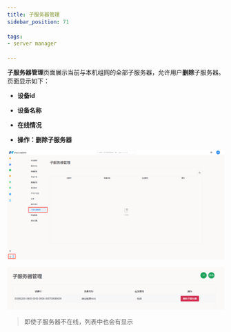 ```yaml
---
title: 子服务器管理
sidebar_position: 71

tags: 
- server manager

---
```


**子服务器管理**页面展示当前与本机组网的全部子服务器，允许用户**删除**子服务器。页面显示如下：

+ **设备id**

+ **设备名称**

+ **在线情况**

+ **操作：删除子服务器**


![子服务器管理](./子服务器管理.png "子服务器管理")

![子服务器在线](./子服务器在线.png "子服务器在线")

> 即使子服务器不在线，列表中也会有显示